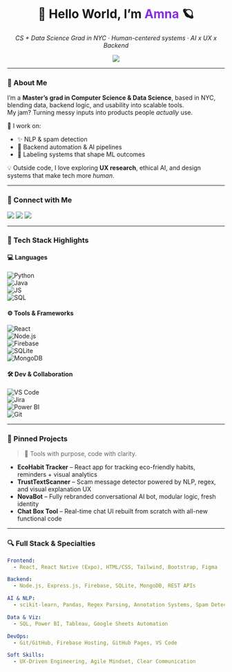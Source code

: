 <h1 align="center">🌙 Hello World, I’m <span style="color:#8A2BE2">Amna</span> 🪐</h1>

<p align="center">
  <em>CS + Data Science Grad in NYC · Human-centered systems · AI x UX x Backend</em>  
</p>

<p align="center">
  <img src="https://readme-typing-svg.herokuapp.com?font=Fira+Code&size=18&pause=1000&color=8A2BE2&center=true&vCenter=true&width=450&lines=I+build+intelligent+tools+with+heart.;NLP%2C+backend%2C+data+pipelines+%E2%9A%A1;UX-driven+engineering+that+makes+sense."/>
</p>

---

### 🌌 About Me

I’m a **Master’s grad in Computer Science & Data Science**, based in NYC, blending data, backend logic, and usability into scalable tools.  
My jam? Turning messy inputs into products people *actually* use.

🧠 I work on:  
- ✨ NLP & spam detection  
- 🔁 Backend automation & AI pipelines  
- 🧩 Labeling systems that shape ML outcomes  

💡 Outside code, I love exploring **UX research**, ethical AI, and design systems that make tech more *human*.

---

### 🔗 Connect with Me

<p align="left">
  <a href="https://linkedin.com/in/amvakh"><img src="https://img.shields.io/badge/-LinkedIn-blue?style=for-the-badge&logo=linkedin&logoColor=white"></a>
  <a href="https://amvakh.co"><img src="https://img.shields.io/badge/-Portfolio-black?style=for-the-badge&logo=vercel&logoColor=white"></a>
  <a href="https://github.com/amvakh"><img src="https://img.shields.io/badge/-GitHub-181717?style=for-the-badge&logo=github&logoColor=white"></a>
</p>

---

### 🧰 Tech Stack Highlights

#### 💻 Languages  
![Python](https://img.shields.io/badge/Python-3776AB?style=for-the-badge&logo=python&logoColor=white)  
![Java](https://img.shields.io/badge/Java-007396?style=for-the-badge&logo=java&logoColor=white)  
![JS](https://img.shields.io/badge/JavaScript-F7DF1E?style=for-the-badge&logo=javascript&logoColor=black)  
![SQL](https://img.shields.io/badge/SQL-336791?style=for-the-badge&logo=postgresql&logoColor=white)

#### ⚙️ Tools & Frameworks  
![React](https://img.shields.io/badge/React-61DAFB?style=for-the-badge&logo=react&logoColor=black)  
![Node.js](https://img.shields.io/badge/Node.js-339933?style=for-the-badge&logo=nodedotjs&logoColor=white)  
![Firebase](https://img.shields.io/badge/Firebase-FFCA28?style=for-the-badge&logo=firebase&logoColor=black)  
![SQLite](https://img.shields.io/badge/SQLite-003B57?style=for-the-badge&logo=sqlite&logoColor=white)  
![MongoDB](https://img.shields.io/badge/MongoDB-47A248?style=for-the-badge&logo=mongodb&logoColor=white)

#### 🛠 Dev & Collaboration  
![VS Code](https://img.shields.io/badge/VS%20Code-007ACC?style=for-the-badge&logo=visualstudiocode&logoColor=white)  
![Jira](https://img.shields.io/badge/Jira-0052CC?style=for-the-badge&logo=jira&logoColor=white)  
![Power BI](https://img.shields.io/badge/Power%20BI-F2C811?style=for-the-badge&logo=powerbi&logoColor=black)  
![Git](https://img.shields.io/badge/Git-F05032?style=for-the-badge&logo=git&logoColor=white)

---

### 🚀 Pinned Projects

> 🧠 Tools with purpose, code with clarity.

- **EcoHabit Tracker** – React app for tracking eco-friendly habits, reminders + visual analytics  
- **TrustTextScanner** – Scam message detector powered by NLP, regex, and visual explanation UX  
- **NovaBot** – Fully rebranded conversational AI bot, modular logic, fresh identity  
- **Chat Box Tool** – Real-time chat UI rebuilt from scratch with all-new functional code

---

### 🔍 Full Stack & Specialties

```yaml
Frontend:
  - React, React Native (Expo), HTML/CSS, Tailwind, Bootstrap, Figma

Backend:
  - Node.js, Express.js, Firebase, SQLite, MongoDB, REST APIs

AI & NLP:
  - scikit-learn, Pandas, Regex Parsing, Annotation Systems, Spam Detection

Data & Viz:
  - SQL, Power BI, Tableau, Google Sheets Automation

DevOps:
  - Git/GitHub, Firebase Hosting, GitHub Pages, VS Code

Soft Skills:
  - UX-Driven Engineering, Agile Mindset, Clear Communication
